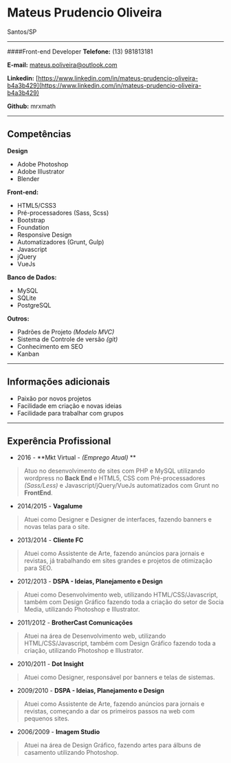 # Mateus Prudencio Oliveira
Santos/SP

---
####Front-end Developer
**Telefone:** (13) 981813181

**E-mail:** mateus.poliveira@outlook.com

**Linkedin:** [https://www.linkedin.com/in/mateus-prudencio-oliveira-b4a3b429](https://www.linkedin.com/in/mateus-prudencio-oliveira-b4a3b429)

**Github:** mrxmath

---

## Competências
**Design**
* Adobe Photoshop
* Adobe Illustrator
* Blender

**Front-end:**
* HTML5/CSS3
* Pré-processadores (Sass, Scss)
* Bootstrap
* Foundation
* Responsive Design
* Automatizadores (Grunt, Gulp)
* Javascript
* jQuery
* VueJs

**Banco de Dados:**
* MySQL
* SQLite
* PostgreSQL

**Outros:**
* Padrões de Projeto *(Modelo MVC)*
* Sistema de Controle de versão *(git)*
* Conhecimento em SEO
* Kanban

---

## Informações adicionais

* Paixão por novos projetos
* Facilidade em criação e novas ideias
* Facilidade para trabalhar com grupos

---

## Experência Profissional

* 2016 - **Mkt Virtual - *(Emprego Atual)* **
> Atuo no desenvolvimento de sites com PHP e MySQL utilizando wordpress no **Back End** e HTML5, CSS com Pré-processadores *(Sass/Less)* e Javascript/jQuery/VueJs automatizados com Grunt no **FrontEnd**.

* 2014/2015 - **Vagalume**
> Atuei como Designer e Designer de interfaces, fazendo banners e novas telas para o site.

* 2013/2014 - **Cliente FC**
> Atuei como Assistente de Arte, fazendo anúncios para jornais e revistas, já trabalhando em sites grandes e projetos de otimização para SEO.

* 2012/2013 - **DSPA - Ideias, Planejamento e Design**
> Atuei como Desenvolvimento web, utilizando HTML/CSS/Javascript, também com Design Gráfico fazendo toda a criação do setor de Socia Media, utilizando Photoshop e Illustrator.

* 2011/2012 - **BrotherCast Comunicações**
> Atuei na área de Desenvolvimento web, utilizando HTML/CSS/Javascript, também com Design Gráfico fazendo toda a criação, utilizando Photoshop e Illustrator.

* 2010/2011 - **Dot Insight**
> Atuei como Designer, responsável por banners e telas de sistemas.

* 2009/2010 - **DSPA - Ideias, Planejamento e Design**
> Atuei como Assistente de Arte, fazendo anúncios para jornais e revistas, começando a dar os primeiros passos na web com pequenos sites.

* 2006/2009 - **Imagem Studio**
> Atuei na área de Design Gráfico, fazendo artes para álbuns de casamento utilizando Photoshop.
